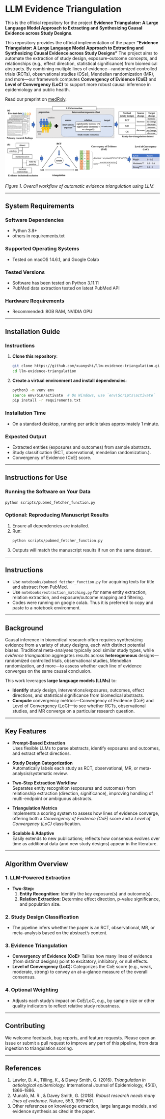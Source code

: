 # LLM Evidence Triangulation

This is the official repository for the project **Evidence Triangulator: A Large Language Model Approach to Extracting and Synthesizing Causal Evidence across Study Designs**.

This repository provides the official implementation of the paper **“Evidence Triangulator: A Large Language Model Approach to Extracting and Synthesizing Causal Evidence across Study Designs”** The project aims to automate the extraction of study design, exposure–outcome concepts, and relationships (e.g., effect direction, statistical significance) from biomedical abstracts. By combining multiple lines of evidence—randomized controlled trials (RCTs), observational studies (OSs), Mendelian randomization (MR), and more—our framework computes **Convergency of Evidence (CoE)** and **Level of Convergency (LoC)** to support more robust causal inference in epidemiology and public health.

Read our preprint on [medRxiv](https://www.medrxiv.org/content/10.1101/2024.03.18.24304457v3).

![Figure 1](figures/figure_1.png)

*Figure 1. Overall workflow of automatic evidence triangulation using LLM.*

---

## System Requirements

### Software Dependencies
- Python 3.8+
- others in requirements.txt

### Supported Operating Systems
- Tested on macOS 14.6.1, and Google Colab

### Tested Versions
- Software has been tested on Python 3.11.11
- PubMed data extraction tested on latest PubMed API

### Hardware Requirements
- Recommended: 8GB RAM, NVIDIA GPU 

---

## Installation Guide

### Instructions
1. **Clone this repository**:
   ```bash
   git clone https://github.com/xuanyshi/llm-evidence-triangulation.git
   cd llm-evidence-triangulation
   ```
2. **Create a virtual environment and install dependencies**:
   ```bash
   python3 -m venv env
   source env/bin/activate  # On Windows, use `env\Scripts\activate`
   pip install -r requirements.txt
   ```

### Installation Time
- On a standard desktop, running per article takes approximately 1 minute.


### Expected Output
- Extracted entities (exposures and outcomes) from sample abstracts.
- Study classification (RCT, observational, mendelian randomization.).
- Convergency of Evidence (CoE) score.


---

## Instructions for Use

### Running the Software on Your Data
```bash
python scripts/pubmed_fetcher_function.py 
```

### Optional: Reproducing Manuscript Results
1. Ensure all dependencies are installed.
2. Run:
   ```bash
   python scripts/pubmed_fetcher_function.py
   ```
3. Outputs will match the manuscript results if run on the same dataset.

---

## Instructions

- Use `notebooks/pubmed_fetcher_function.py` for acquiring texts for title and abstract from PubMed.
- Use `notebooks/extraction_matching.py` for name entity extraction, relation extraction, and exposure/outcome mapping and filtering.
- Codes were running on google colab. Thus it is preferred to copy and paste to a notebook environment.

---

## Background

Causal inference in biomedical research often requires synthesizing evidence from a variety of study designs, each with distinct potential biases. Traditional meta-analyses typically pool similar study types, while *evidence triangulation* aggregates results across **heterogeneous** designs—randomized controlled trials, observational studies, Mendelian randomization, and more—to assess whether each line of evidence converges on the same causal conclusion.

This work leverages **large language models (LLMs)** to:

- **Identify** study design, interventions/exposures, outcomes, effect directions, and statistical significance from biomedical abstracts.  
- **Compute** convergency metrics—Convergency of Evidence (CoE) and Level of Convergency (LoC)—to see whether RCTs, observational studies, and MR converge on a particular research question.

---

## Key Features

- **Prompt-Based Extraction**  
  Uses flexible LLMs to parse abstracts, identify exposures and outcomes, and extract effect directions.

- **Study Design Categorization**  
  Automatically labels each study as RCT, observational, MR, or meta-analysis/systematic review.

- **Two-Step Extraction Workflow**  
  Separates entity recognition (exposures and outcomes) from relationship extraction (direction, significance), improving handling of multi-endpoint or ambiguous abstracts.

- **Triangulation Metrics**  
  Implements a scoring system to assess how lines of evidence converge, offering both a *Convergency of Evidence (CoE)* score and a *Level of Convergency (LoC)* classification.

- **Scalable & Adaptive**  
  Easily extends to new publications; reflects how consensus evolves over time as additional data (and new study designs) appear in the literature.

---

## Algorithm Overview

### 1. LLM-Powered Extraction
- **Two-Step:**
  1. **Entity Recognition:** Identify the key exposure(s) and outcome(s).
  2. **Relation Extraction:** Determine effect direction, p-value significance, and population size.

### 2. Study Design Classification
- The pipeline infers whether the paper is an RCT, observational, MR, or meta-analysis based on the abstract’s content.

### 3. Evidence Triangulation
- **Convergency of Evidence (CoE):** Tallies how many lines of evidence (from distinct designs) point to excitatory, inhibitory, or null effects.
- **Level of Convergency (LoC):** Categorizes the CoE score (e.g., weak, moderate, strong) to convey an at-a-glance measure of the overall consensus.

### 4. Optional Weighting
- Adjusts each study’s impact on CoE/LoC, e.g., by sample size or other quality indicators to reflect relative study robustness.

---

## Contributing

We welcome feedback, bug reports, and feature requests. Please open an issue or submit a pull request to improve any part of this pipeline, from data ingestion to triangulation scoring.

---

## References

1. Lawlor, D. A., Tilling, K., & Davey Smith, G. (2016). *Triangulation in aetiological epidemiology.* International Journal of Epidemiology, 45(6), 1866–1886.
2. Munafò, M. R., & Davey Smith, G. (2018). *Robust research needs many lines of evidence.* Nature, 553, 399–401.
3. Other references on knowledge extraction, large language models, and evidence synthesis as cited in the paper.

